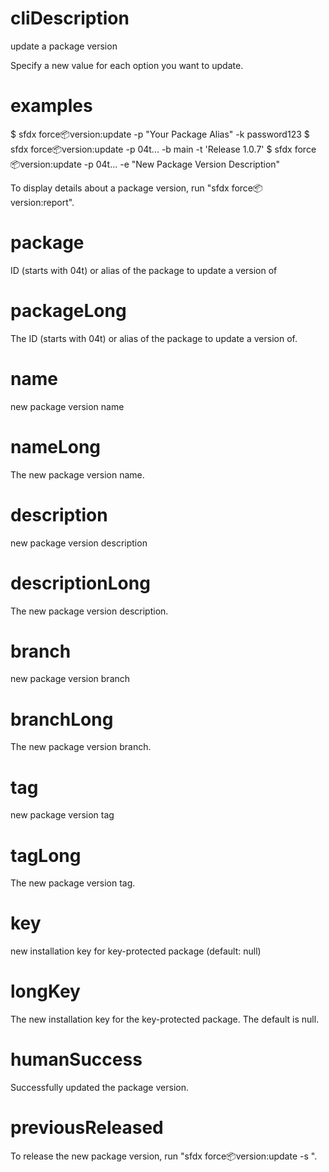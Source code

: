 # cliDescription

update a package version

Specify a new value for each option you want to update.

# examples

$ sfdx force:package:version:update -p "Your Package Alias" -k password123
$ sfdx force:package:version:update -p 04t... -b main -t 'Release 1.0.7'
$ sfdx force:package:version:update -p 04t... -e "New Package Version Description"

To display details about a package version, run "sfdx force:package:version:report".

# package

ID (starts with 04t) or alias of the package to update a version of

# packageLong

The ID (starts with 04t) or alias of the package to update a version of.

# name

new package version name

# nameLong

The new package version name.

# description

new package version description

# descriptionLong

The new package version description.

# branch

new package version branch

# branchLong

The new package version branch.

# tag

new package version tag

# tagLong

The new package version tag.

# key

new installation key for key-protected package (default: null)

# longKey

The new installation key for the key-protected package. The default is null.

# humanSuccess

Successfully updated the package version.

# previousReleased

To release the new package version, run "sfdx force:package:version:update -s <new package version ID>".
